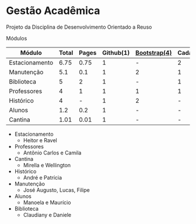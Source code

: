 Gestão Acadêmica
===============

Projeto da Disciplina de Desenvolvimento Orientado a Reuso 

Módulos
	
|Módulo  | Total | Pages| Github(1)|[Bootstrap(4)](http://getbootstrap.com/examples/starter-template/)|Cadastro(3)|Listar(2)|Salvar(5)|
|--------|-------|------|----------|-------------|-----------|---------|---------|
|Estacionamento |6.75| 0.75 | 1 | - | 2 | 2 | STORAGE(1)|
|Manutenção| 5.1 |0.1| 1 | 2 | 1 | 1 | -|
|Biblioteca | 5|  2| 1 |- | 1 | 1 |- |
|Professores| 4 |1 |1 | 1 | 1 | - | - |
|Histórico | 4 |-| 1 | 2| - | 1 |- |
|Alunos  | 1.2 | 0.2|1 | - |-  | - |- |
|Cantina | 1.01 |0.01 |1 |- | - | - | -|

- Estacionamento
	- 	Heitor e Ravel
- Professores
	- Antônio Carlos e Camila
- Cantina
	- Mirella e Wellington
- Histórico
	- André e Patrícia
- Manutenção
	- José Augusto, Lucas, Filipe
- Alunos
	- Manoela e Maurício
- Biblioteca
	- Claudiany e Daniele
